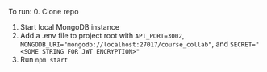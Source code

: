 To run:
0. Clone repo
1. Start local MongoDB instance
2. Add a .env file to project root with `API_PORT=3002`, `MONGODB_URI="mongodb://localhost:27017/course_collab"`, and `SECRET="<SOME STRING FOR JWT ENCRYPTION>"`
3. Run `npm start`